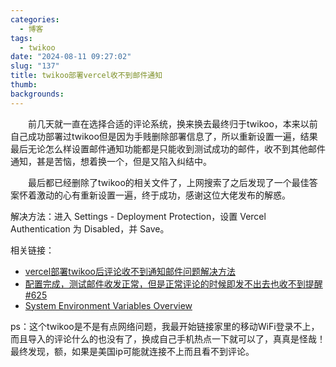 ```yaml
---
categories:
  - 博客
tags:
  - twikoo
date: "2024-08-11 09:27:02"
slug: "137"
title: twikoo部署vercel收不到邮件通知
thumb: 
backgrounds:
---
```


&emsp;&emsp;前几天就一直在选择合适的评论系统，换来换去最终归于twikoo，本来以前自己成功部署过twikoo但是因为手贱删除部署信息了，所以重新设置一遍，结果最后无论怎么样设置邮件通知功能都是只能收到测试成功的邮件，收不到其他邮件通知，甚是苦恼，想着换一个，但是又陷入纠结中。

&emsp;&emsp;最后都已经删除了twikoo的相关文件了，上网搜索了之后发现了一个最佳答案怀着激动的心有重新设置一遍，终于成功，感谢这位大佬发布的解惑。

解决方法：进入 Settings - Deployment Protection，设置 Vercel Authentication 为 Disabled，并 Save。

相关链接：
- [vercel部署twikoo后评论收不到通知邮件问题解决方法](https://leolin66.top/article/twikoo_email_problem)
- [配置完成，测试邮件收发正常，但是正常评论的时候即发不出去也收不到提醒 #625](https://github.com/twikoojs/twikoo/issues/625)
- [System Environment Variables Overview](https://vercel.com/docs/projects/environment-variables/system-environment-variables)

ps：这个twikoo是不是有点网络问题，我最开始链接家里的移动WiFi登录不上，而且导入的评论什么的也没有了，换成自己手机热点一下就可以了，真真是怪哉！最终发现，额，如果是美国ip可能就连接不上而且看不到评论。